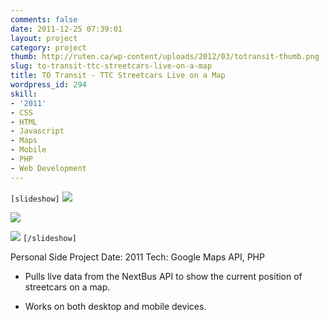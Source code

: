 ```yaml
---
comments: false
date: 2011-12-25 07:39:01
layout: project
category: project
thumb: http://ruten.ca/wp-content/uploads/2012/03/totransit-thumb.png
slug: to-transit-ttc-streetcars-live-on-a-map
title: TO Transit - TTC Streetcars Live on a Map
wordpress_id: 294
skill:
- '2011'
- CSS
- HTML
- Javascript
- Maps
- Mobile
- PHP
- Web Development
---
```


`[slideshow]`
![](http://ruten.ca/wp-content/uploads/2012/03/totransit-cropped1.png)

![](http://ruten.ca/wp-content/uploads/2012/03/totransit-cropped2.png)

![](http://ruten.ca/wp-content/uploads/2012/03/totransit-cropped3.png)
`[/slideshow]`

Personal Side Project
Date: 2011
Tech: Google Maps API, PHP



	
  * Pulls live data from the NextBus API to show the current position of streetcars on a map.

	
  * Works on both desktop and mobile devices.


